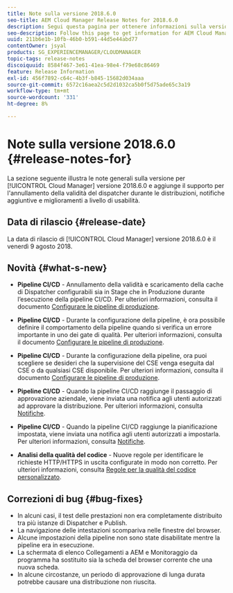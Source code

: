 ```yaml
---
title: Note sulla versione 2018.6.0
seo-title: AEM Cloud Manager Release Notes for 2018.6.0
description: Segui questa pagina per ottenere informazioni sulla versione 2018.6.0 di Cloud Manager.
seo-description: Follow this page to get information for AEM Cloud Manager Release 2018.6.0.
uuid: 211b6e1b-10fb-46b0-b591-44d5e44abd77
contentOwner: jsyal
products: SG_EXPERIENCEMANAGER/CLOUDMANAGER
topic-tags: release-notes
discoiquuid: 8584f467-3e61-41ea-98e4-f79e68c86469
feature: Release Information
exl-id: 456f7892-c64c-4b3f-b845-15682d034aaa
source-git-commit: 6572c16aea2c5d2d1032ca5b0f5d75ade65c3a19
workflow-type: tm+mt
source-wordcount: '331'
ht-degree: 8%

---
```


# Note sulla versione 2018.6.0 {#release-notes-for}

La sezione seguente illustra le note generali sulla versione per [!UICONTROL Cloud Manager] versione 2018.6.0 e aggiunge il supporto per l&#39;annullamento della validità del dispatcher durante le distribuzioni, notifiche aggiuntive e miglioramenti a livello di usabilità.

## Data di rilascio {#release-date}

La data di rilascio di [!UICONTROL Cloud Manager] versione 2018.6.0 è il venerdì 9 agosto 2018.

## Novità {#what-s-new}

* **Pipeline CI/CD** - Annullamento della validità e scaricamento della cache di Dispatcher configurabili sia in Stage che in Produzione durante l’esecuzione della pipeline CI/CD. Per ulteriori informazioni, consulta il documento [Configurare le pipeline di produzione](/help/using/production-pipelines.md).

* **Pipeline CI/CD** - Durante la configurazione della pipeline, è ora possibile definire il comportamento della pipeline quando si verifica un errore importante in uno dei gate di qualità. Per ulteriori informazioni, consulta il documento [Configurare le pipeline di produzione](/help/using/production-pipelines.md).

* **Pipeline CI/CD** - Durante la configurazione della pipeline, ora puoi scegliere se desideri che la supervisione del CSE venga eseguita dal CSE o da qualsiasi CSE disponibile. Per ulteriori informazioni, consulta il documento [Configurare le pipeline di produzione](/help/using/production-pipelines.md).

* **Pipeline CI/CD** - Quando la pipeline CI/CD raggiunge il passaggio di approvazione aziendale, viene inviata una notifica agli utenti autorizzati ad approvare la distribuzione. Per ulteriori informazioni, consulta [Notifiche](/help/using/notifications.md).

* **Pipeline CI/CD** - Quando la pipeline CI/CD raggiunge la pianificazione impostata, viene inviata una notifica agli utenti autorizzati a impostarla. Per ulteriori informazioni, consulta [Notifiche](/help/using/notifications.md).

* **Analisi della qualità del codice** - Nuove regole per identificare le richieste HTTP/HTTPS in uscita configurate in modo non corretto. Per ulteriori informazioni, consulta [Regole per la qualità del codice personalizzato](/help/using/custom-code-quality-rules.md).

## Correzioni di bug {#bug-fixes}

* In alcuni casi, il test delle prestazioni non era completamente distribuito tra più istanze di Dispatcher e Publish.
* La navigazione delle intestazioni scompariva nelle finestre del browser.
* Alcune impostazioni della pipeline non sono state disabilitate mentre la pipeline era in esecuzione.
* La schermata di elenco Collegamenti a AEM e Monitoraggio da programma ha sostituito sia la scheda del browser corrente che una nuova scheda.
* In alcune circostanze, un periodo di approvazione di lunga durata potrebbe causare una distribuzione non riuscita.
